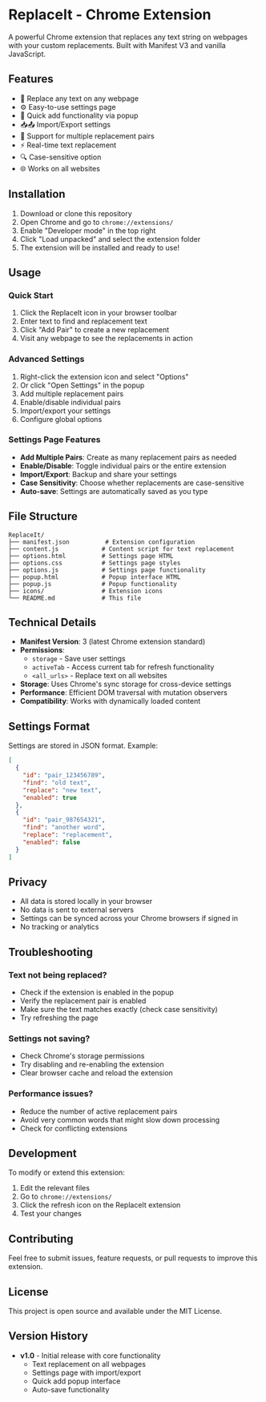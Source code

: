 # ReplaceIt - Chrome Extension

A powerful Chrome extension that replaces any text string on webpages with your custom replacements. Built with Manifest V3 and vanilla JavaScript.

## Features

- 🔄 Replace any text on any webpage
- ⚙️ Easy-to-use settings page
- 🚀 Quick add functionality via popup
- 📥📤 Import/Export settings
- 🎯 Support for multiple replacement pairs
- ⚡ Real-time text replacement
- 🔍 Case-sensitive option
- 🌐 Works on all websites

## Installation

1. Download or clone this repository
3. Open Chrome and go to `chrome://extensions/`
4. Enable "Developer mode" in the top right
5. Click "Load unpacked" and select the extension folder
6. The extension will be installed and ready to use!

## Usage

### Quick Start
1. Click the ReplaceIt icon in your browser toolbar
2. Enter text to find and replacement text
3. Click "Add Pair" to create a new replacement
4. Visit any webpage to see the replacements in action

### Advanced Settings
1. Right-click the extension icon and select "Options"
2. Or click "Open Settings" in the popup
3. Add multiple replacement pairs
4. Enable/disable individual pairs
5. Import/export your settings
6. Configure global options

### Settings Page Features
- **Add Multiple Pairs**: Create as many replacement pairs as needed
- **Enable/Disable**: Toggle individual pairs or the entire extension
- **Import/Export**: Backup and share your settings
- **Case Sensitivity**: Choose whether replacements are case-sensitive
- **Auto-save**: Settings are automatically saved as you type

## File Structure

```
ReplaceIt/
├── manifest.json          # Extension configuration
├── content.js            # Content script for text replacement
├── options.html          # Settings page HTML
├── options.css           # Settings page styles
├── options.js            # Settings page functionality
├── popup.html            # Popup interface HTML
├── popup.js              # Popup functionality
├── icons/                # Extension icons
└── README.md             # This file
```

## Technical Details

- **Manifest Version**: 3 (latest Chrome extension standard)
- **Permissions**: 
  - `storage` - Save user settings
  - `activeTab` - Access current tab for refresh functionality
  - `<all_urls>` - Replace text on all websites
- **Storage**: Uses Chrome's sync storage for cross-device settings
- **Performance**: Efficient DOM traversal with mutation observers
- **Compatibility**: Works with dynamically loaded content

## Settings Format

Settings are stored in JSON format. Example:

```json
[
  {
    "id": "pair_123456789",
    "find": "old text",
    "replace": "new text",
    "enabled": true
  },
  {
    "id": "pair_987654321",
    "find": "another word",
    "replace": "replacement",
    "enabled": false
  }
]
```

## Privacy

- All data is stored locally in your browser
- No data is sent to external servers
- Settings can be synced across your Chrome browsers if signed in
- No tracking or analytics

## Troubleshooting

### Text not being replaced?
- Check if the extension is enabled in the popup
- Verify the replacement pair is enabled
- Make sure the text matches exactly (check case sensitivity)
- Try refreshing the page

### Settings not saving?
- Check Chrome's storage permissions
- Try disabling and re-enabling the extension
- Clear browser cache and reload the extension

### Performance issues?
- Reduce the number of active replacement pairs
- Avoid very common words that might slow down processing
- Check for conflicting extensions

## Development

To modify or extend this extension:

1. Edit the relevant files
2. Go to `chrome://extensions/`
3. Click the refresh icon on the ReplaceIt extension
4. Test your changes

## Contributing

Feel free to submit issues, feature requests, or pull requests to improve this extension.

## License

This project is open source and available under the MIT License.

## Version History

- **v1.0** - Initial release with core functionality
  - Text replacement on all webpages
  - Settings page with import/export
  - Quick add popup interface
  - Auto-save functionality
